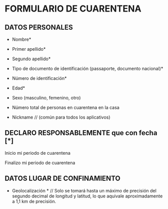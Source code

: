 # FORMULARIO DE CUARENTENA

## DATOS PERSONALES 

* Nombre*  
* Primer apellido*  
* Segundo apellido* 
* Tipo de documento de identificación (passaporte, documento nacional)* 
* Número de identificación*
* Edad* 
* Sexo (masculino, femenino, otro)
* Número total de personas en cuarentena en la casa

* Nickname // (común para todos los aplicativos)

## DECLARO RESPONSABLEMENTE que con fecha [*]  

Inicio mi periodo de cuarentena 

Finalizo mi periodo de cuarentena


## DATOS LUGAR DE CONFINAMIENTO 

* Geolocalización * // Solo se tomará hasta un máximo de precisión del segundo decimal de longitud y latitud, lo que aquivale aproximadamente a 1,1 km de precisión.
